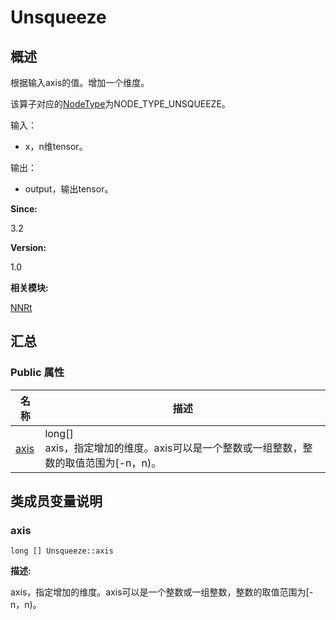 # Unsqueeze


## 概述

根据输入axis的值。增加一个维度。

该算子对应的[NodeType](_n_n_rt.md#nodetype)为NODE_TYPE_UNSQUEEZE。

输入：

- x，n维tensor。

输出：

- output，输出tensor。

**Since:**

3.2

**Version:**

1.0

**相关模块:**

[NNRt](_n_n_rt.md)


## 汇总


### Public 属性

  | 名称 | 描述 | 
| -------- | -------- |
| [axis](#axis) | long[]<br/>axis，指定增加的维度。axis可以是一个整数或一组整数，整数的取值范围为[-n，n)。&nbsp; | 


## 类成员变量说明


### axis

  
```
long [] Unsqueeze::axis
```
**描述:**

axis，指定增加的维度。axis可以是一个整数或一组整数，整数的取值范围为[-n，n)。
